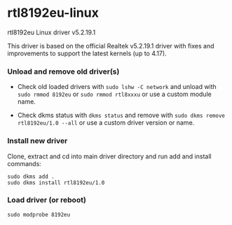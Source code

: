 # rtl8192eu-linux
rtl8192eu Linux driver v5.2.19.1

This driver is based on the official Realtek v5.2.19.1 driver with fixes and improvements to support the latest kernels (up to 4.17).

### Unload and remove old driver(s)

* Check old loaded drivers with `sudo lshw -C network` and unload with `sudo rmmod 8192eu` or `sudo rmmod rtl8xxxu` or use a custom module name.

* Check dkms status with `dkms status` and remove with `sudo dkms remove rtl8192eu/1.0 --all` or use a custom driver version or name.

### Install new driver

Clone, extract and cd into main driver directory and run add and install commands:

```
sudo dkms add .
sudo dkms install rtl8192eu/1.0
```
### Load driver (or reboot)

`sudo modprobe 8192eu`




